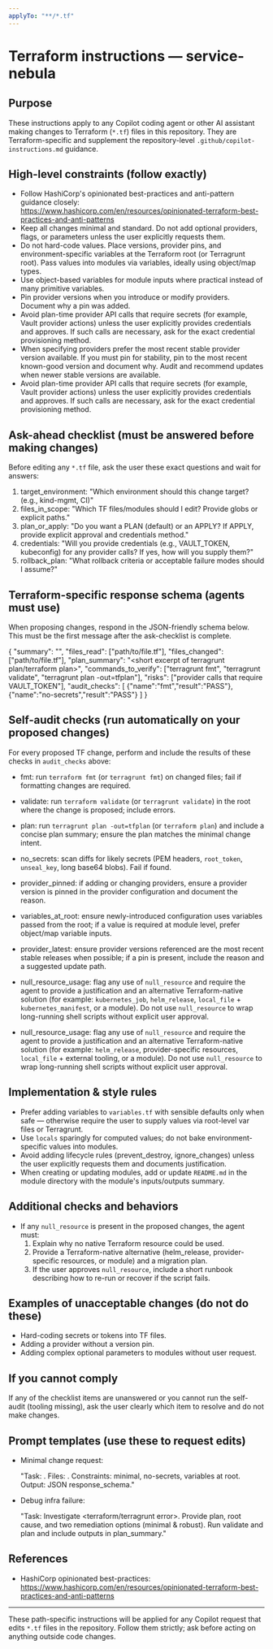 ```yaml
---
applyTo: "**/*.tf"
---
```


Terraform instructions — service-nebula
=====================================

Purpose
-------
These instructions apply to any Copilot coding agent or other AI assistant making changes to Terraform (`*.tf`) files in this repository. They are Terraform-specific and supplement the repository-level `.github/copilot-instructions.md` guidance.

High-level constraints (follow exactly)
-------------------------------------
- Follow HashiCorp's opinionated best-practices and anti-pattern guidance closely: https://www.hashicorp.com/en/resources/opinionated-terraform-best-practices-and-anti-patterns
- Keep all changes minimal and standard. Do not add optional providers, flags, or parameters unless the user explicitly requests them.
- Do not hard-code values. Place versions, provider pins, and environment-specific variables at the Terraform root (or Terragrunt root). Pass values into modules via variables, ideally using object/map types.
- Use object-based variables for module inputs where practical instead of many primitive variables.
- Pin provider versions when you introduce or modify providers. Document why a pin was added.
- Avoid plan-time provider API calls that require secrets (for example, Vault provider actions) unless the user explicitly provides credentials and approves. If such calls are necessary, ask for the exact credential provisioning method.
 - When specifying providers prefer the most recent stable provider version available. If you must pin for stability, pin to the most recent known-good version and document why. Audit and recommend updates when newer stable versions are available.
 - Avoid plan-time provider API calls that require secrets (for example, Vault provider actions) unless the user explicitly provides credentials and approves. If such calls are necessary, ask for the exact credential provisioning method.

Ask-ahead checklist (must be answered before making changes)
----------------------------------------------------------
Before editing any `*.tf` file, ask the user these exact questions and wait for answers:

1) target_environment: "Which environment should this change target? (e.g., kind-mgmt, CI)"
2) files_in_scope: "Which TF files/modules should I edit? Provide globs or explicit paths."
3) plan_or_apply: "Do you want a PLAN (default) or an APPLY? If APPLY, provide explicit approval and credentials method."
4) credentials: "Will you provide credentials (e.g., VAULT_TOKEN, kubeconfig) for any provider calls? If yes, how will you supply them?"
5) rollback_plan: "What rollback criteria or acceptable failure modes should I assume?"

Terraform-specific response schema (agents must use)
--------------------------------------------------
When proposing changes, respond in the JSON-friendly schema below. This must be the first message after the ask-checklist is complete.

{
  "summary": "<one-line summary>",
  "files_read": ["path/to/file.tf"],
  "files_changed": ["path/to/file.tf"],
  "plan_summary": "<short excerpt of terragrunt plan/terraform plan>",
  "commands_to_verify": ["terragrunt fmt", "terragrunt validate", "terragrunt plan -out=tfplan"],
  "risks": ["provider calls that require VAULT_TOKEN"],
  "audit_checks": [ {"name":"fmt","result":"PASS"}, {"name":"no-secrets","result":"PASS"} ]
}

Self-audit checks (run automatically on your proposed changes)
-----------------------------------------------------------
For every proposed TF change, perform and include the results of these checks in `audit_checks` above:

- fmt: run `terraform fmt` (or `terragrunt fmt`) on changed files; fail if formatting changes are required.
- validate: run `terraform validate` (or `terragrunt validate`) in the root where the change is proposed; include errors.
- plan: run `terragrunt plan -out=tfplan` (or `terraform plan`) and include a concise plan summary; ensure the plan matches the minimal change intent.
- no_secrets: scan diffs for likely secrets (PEM headers, `root_token`, `unseal_key`, long base64 blobs). Fail if found.
- provider_pinned: if adding or changing providers, ensure a provider version is pinned in the provider configuration and document the reason.
- variables_at_root: ensure newly-introduced configuration uses variables passed from the root; if a value is required at module level, prefer object/map variable inputs.

- provider_latest: ensure provider versions referenced are the most recent stable releases when possible; if a pin is present, include the reason and a suggested update path.
- null_resource_usage: flag any use of `null_resource` and require the agent to provide a justification and an alternative Terraform-native solution (for example: `kubernetes_job`, `helm_release`, `local_file` + `kubernetes_manifest`, or a module). Do not use `null_resource` to wrap long-running shell scripts without explicit user approval.

 - null_resource_usage: flag any use of `null_resource` and require the agent to provide a justification and an alternative Terraform-native solution (for example: `helm_release`, provider-specific resources, `local_file` + external tooling, or a module). Do not use `null_resource` to wrap long-running shell scripts without explicit user approval.

Implementation & style rules
---------------------------
- Prefer adding variables to `variables.tf` with sensible defaults only when safe — otherwise require the user to supply values via root-level var files or Terragrunt.
- Use `locals` sparingly for computed values; do not bake environment-specific values into modules.
- Avoid adding lifecycle rules (prevent_destroy, ignore_changes) unless the user explicitly requests them and documents justification.
- When creating or updating modules, add or update `README.md` in the module directory with the module's inputs/outputs summary.

Additional checks and behaviors
------------------------------
- If any `null_resource` is present in the proposed changes, the agent must:
  1) Explain why no native Terraform resource could be used.
  2) Provide a Terraform-native alternative (helm_release, provider-specific resources, or module) and a migration plan.
  3) If the user approves `null_resource`, include a short runbook describing how to re-run or recover if the script fails.


Examples of unacceptable changes (do not do these)
-------------------------------------------------
- Hard-coding secrets or tokens into TF files.
- Adding a provider without a version pin.
- Adding complex optional parameters to modules without user request.

If you cannot comply
--------------------
If any of the checklist items are unanswered or you cannot run the self-audit (tooling missing), ask the user clearly which item to resolve and do not make changes.

Prompt templates (use these to request edits)
-------------------------------------------
- Minimal change request:

  "Task: <short description>. Files: <files>. Constraints: minimal, no-secrets, variables at root. Output: JSON response_schema."

- Debug infra failure:

  "Task: Investigate <terraform/terragrunt error>. Provide plan, root cause, and two remediation options (minimal & robust). Run validate and plan and include outputs in plan_summary."

References
----------
- HashiCorp opinionated best-practices: https://www.hashicorp.com/en/resources/opinionated-terraform-best-practices-and-anti-patterns

---
These path-specific instructions will be applied for any Copilot request that edits `*.tf` files in the repository. Follow them strictly; ask before acting on anything outside code changes.
